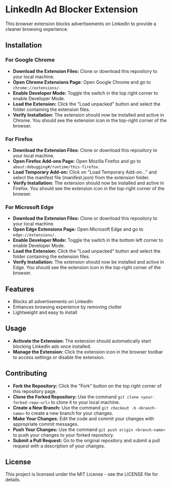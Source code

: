 <h1>LinkedIn Ad Blocker Extension</h1>
<p>This browser extension blocks advertisements on LinkedIn to provide a cleaner browsing experience.</p>

<h2><b>Installation</b></h2>
    
<h3>For Google Chrome</h3>
<ul>
<li><b>Download the Extension Files:</b> Clone or download this repository to your local machine.</li>
<li><b>Open Chrome Extensions Page:</b> Open Google Chrome and go to <code>chrome://extensions/</code>.</li>
<li><b>Enable Developer Mode:</b> Toggle the switch in the top right corner to enable Developer Mode.</li>
<li><b>Load the Extension:</b> Click the "Load unpacked" button and select the folder containing the extension files.</li>
<li><b>Verify Installation:</b> The extension should now be installed and active in Chrome. You should see the extension icon in the top-right corner of the browser.</li>
</ul>

<h3>For Firefox</h3>
<ul>
<li><b>Download the Extension Files:</b> Clone or download this repository to your local machine.</li>
<li><b>Open Firefox Add-ons Page:</b> Open Mozilla Firefox and go to <code>about:debugging#/runtime/this-firefox</code>.</li>
<li><b>Load Temporary Add-on:</b> Click on "Load Temporary Add-on..." and select the manifest file (manifest.json) from the extension folder.</li>
<li><b>Verify Installation:</b> The extension should now be installed and active in Firefox. You should see the extension icon in the top-right corner of the browser.</li>
</ul>

<h3>For Microsoft Edge</h3>
<ul>
<li><b>Download the Extension Files:</b> Clone or download this repository to your local machine.</li>
<li><b>Open Edge Extensions Page:</b> Open Microsoft Edge and go to <code>edge://extensions/</code>.</li>
<li><b>Enable Developer Mode:</b> Toggle the switch in the bottom left corner to enable Developer Mode.</li>
<li><b>Load the Extension:</b> Click the "Load unpacked" button and select the folder containing the extension files.</li>
<li><b>Verify Installation:</b> The extension should now be installed and active in Edge. You should see the extension icon in the top-right corner of the browser.</li>
</ul>

<h2>Features</h2>
<ul>
<li>Blocks all advertisements on LinkedIn</li>
<li>Enhances browsing experience by removing clutter</li>
<li>Lightweight and easy to install</li>
</ul>

<h2>Usage</h2>
<ul>
<li><b>Activate the Extension:</b> The extension should automatically start blocking LinkedIn ads once installed.</li>
<li><b>Manage the Extension:</b> Click the extension icon in the browser toolbar to access settings or disable the extension.</li>
</ul>

<h2>Contributing</h2>
<ul>
<li><b>Fork the Repository:</b> Click the "Fork" button on the top right corner of this repository page.</li>
<li><b>Clone the Forked Repository:</b> Use the command <code>git clone &lt;your-forked-repo-url&gt;</code> to clone it to your local machine.</li>
<li><b>Create a New Branch:</b> Use the command <code>git checkout -b &lt;branch-name&gt;</code> to create a new branch for your changes.</li>
<li><b>Make Your Changes:</b> Edit the code and commit your changes with appropriate commit messages.</li>
<li><b>Push Your Changes:</b> Use the command <code>git push origin &lt;branch-name&gt;</code> to push your changes to your forked repository.</li>
<li><b>Submit a Pull Request:</b> Go to the original repository and submit a pull request with a description of your changes.</li>
</ul>

<h2>License</h2>
<p>This project is licensed under the MIT License - see the LICENSE file for details.</p>

